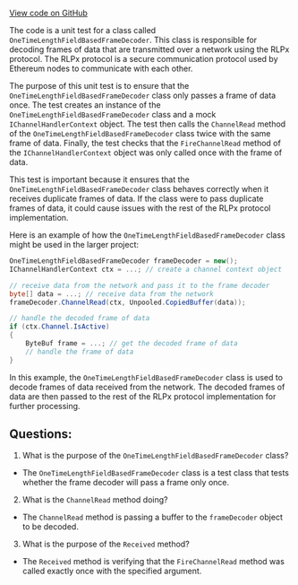 [View code on GitHub](https://github.com/nethermindeth/nethermind/Nethermind.Network.Test/Rlpx/OneTimeLengthFieldBasedFrameDecoderTests.cs)

The code is a unit test for a class called `OneTimeLengthFieldBasedFrameDecoder`. This class is responsible for decoding frames of data that are transmitted over a network using the RLPx protocol. The RLPx protocol is a secure communication protocol used by Ethereum nodes to communicate with each other.

The purpose of this unit test is to ensure that the `OneTimeLengthFieldBasedFrameDecoder` class only passes a frame of data once. The test creates an instance of the `OneTimeLengthFieldBasedFrameDecoder` class and a mock `IChannelHandlerContext` object. The test then calls the `ChannelRead` method of the `OneTimeLengthFieldBasedFrameDecoder` class twice with the same frame of data. Finally, the test checks that the `FireChannelRead` method of the `IChannelHandlerContext` object was only called once with the frame of data.

This test is important because it ensures that the `OneTimeLengthFieldBasedFrameDecoder` class behaves correctly when it receives duplicate frames of data. If the class were to pass duplicate frames of data, it could cause issues with the rest of the RLPx protocol implementation.

Here is an example of how the `OneTimeLengthFieldBasedFrameDecoder` class might be used in the larger project:

```csharp
OneTimeLengthFieldBasedFrameDecoder frameDecoder = new();
IChannelHandlerContext ctx = ...; // create a channel context object

// receive data from the network and pass it to the frame decoder
byte[] data = ...; // receive data from the network
frameDecoder.ChannelRead(ctx, Unpooled.CopiedBuffer(data));

// handle the decoded frame of data
if (ctx.Channel.IsActive)
{
    ByteBuf frame = ...; // get the decoded frame of data
    // handle the frame of data
}
```

In this example, the `OneTimeLengthFieldBasedFrameDecoder` class is used to decode frames of data received from the network. The decoded frames of data are then passed to the rest of the RLPx protocol implementation for further processing.
## Questions: 
 1. What is the purpose of the `OneTimeLengthFieldBasedFrameDecoder` class?
- The `OneTimeLengthFieldBasedFrameDecoder` class is a test class that tests whether the frame decoder will pass a frame only once.

2. What is the `ChannelRead` method doing?
- The `ChannelRead` method is passing a buffer to the `frameDecoder` object to be decoded.

3. What is the purpose of the `Received` method?
- The `Received` method is verifying that the `FireChannelRead` method was called exactly once with the specified argument.